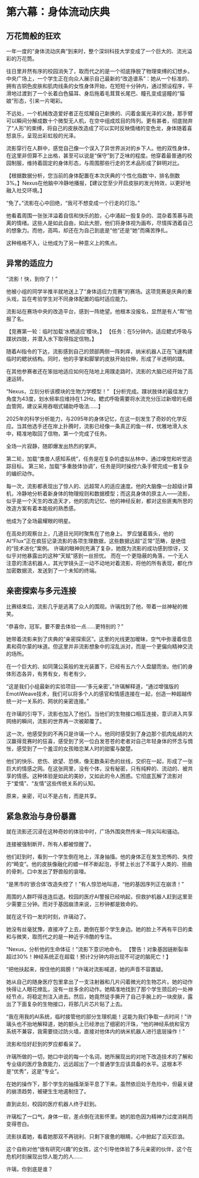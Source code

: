 # 第六幕：身体流动庆典

## 万花筒般的狂欢

一年一度的“身体流动庆典”到来时，整个深圳科技大学变成了一个巨大的、流光溢彩的万花筒。

往日里井然有序的校园消失了，取而代之的是一个彻底挣脱了物理束缚的幻想乡。中央广场上，一个学生正在向众人展示自己最新的“改造谱系”：她从一个标准的、拥有古铜色皮肤和肌肉线条的女性身体开始，在短短十分钟内，通过预设程序，平滑地过渡到了一个长着白色猫耳、身后拖着毛茸茸长尾巴、瞳孔变成竖瞳的“猫娘”形态，引来一片喝彩。

不远处，一个机械改造爱好者正在炫耀自己新换的、闪着金属光泽的义肢，那手臂可以瞬间分解成数十个微型无人机，在空中组成炫目的阵列。更有甚者，彻底抛弃了“人形”的束缚，将自己的皮肤改造成了可以实时反映情绪的变色龙，身体随着喜怒哀乐，呈现出彩虹般的光泽。

流影穿行在人群中，感觉自己像一个误入了异世界派对的乡下人。他的双性身体，在这里非但算不上出格，甚至可以说是“保守”到了乏味的程度。他穿着最普通的校园制服，维持着固定的身体形态，与周围那些行走的艺术品形成了鲜明对比。

【根据数据分析，您当前的身体配置在本次庆典的‘个性化指数’中，排名倒数3%。】Nexus在他脑中冷静地播报，【建议您至少开启皮肤的发光特效，以更好地融入社交环境。】

“免了。”流影在心中回绝，“我可不想变成一个行走的灯泡。”

他看着周围一张张洋溢着自信和快乐的脸，心中涌起一股复杂的、混杂着羡慕与疏离的情绪。这些人是如此自由，如此大胆，他们将身体视为画布，尽情挥洒着自己的想象力。而他，高鸣，却还在为自己到底是“他”还是“她”而痛苦挣扎。

这种格格不入，让他成为了另一种意义上的焦点。

## 异常的适应力

“流影！快，到你了！”

他被小组的同学半推半就地送上了“身体适应力竞赛”的赛场。这项竞赛是庆典的重头戏，旨在考验学生对不同身体配置的临时适应能力。

流影站在赛场中央的改造平台，感到一阵绝望。他根本没报名，显然是有人“帮”他报了名。

【竞赛第一轮：临时加载‘水栖适应’模块。】
【任务：在5分钟内，适应鳃式呼吸与蹼状四肢，并潜入水下取得指定信物。】

随着AI指令的下达，流影感到自己的颈部两侧一阵刺痒，纳米机器人正在飞速构建临时的鳃状结构。同时，他的手掌和脚掌的皮肤开始拉伸，形成了半透明的蹼。

在其他参赛者还在笨拙地适应如何在陆地上用蹼走路时，流影的大脑已经开始了高速运转。

“Nexus，立刻分析该模块的生物力学模型！”
【分析完成。蹼状肢体的最佳发力角度为43度，划水频率应维持在1.2Hz。鳃式呼吸需要将水流充分压过新增的毛细血管网，建议采用吞咽式辅助呼吸法……】

2025年的科学分析能力，与2095年的身体记忆，在这一刻发生了奇妙的化学反应。当其他选手还在岸上扑腾时，流影已经像一条真正的鱼一样，优雅地滑入水中，精准地取回了信物，第一个完成了任务。

全场一片寂静，随即爆发出热烈的掌声。

第二轮，加载“类兽人感知系统”，任务是在复杂的虚拟丛林中，通过嗅觉和听觉追踪目标。
第三轮，加载“多重肢体协调”，任务是同时操控六条手臂完成一套复杂的编织动作。

每一次，流影都表现出了惊人的、远超常人的适应速度。他的大脑像一台超级计算机，冷静地分析着新身体的物理规则和数据模型；而这具身体的原主人——流影，似乎是一个天生的改造天才，他的肌肉记忆、他的神经反射，都对这些匪夷所思的改造方案有着本能般的熟悉感。

他成为了全场最耀眼的明星。

在高处的观察台上，几道目光同时聚焦在了他身上。
罗应皱着眉头，他的AI“Flux”正在疯狂记录流影的各项生理数据，这些数据远超“正常”范畴，是绝佳的“技术进化”案例。
许璃的眼神则充满了复杂，她既为流影的成功感到惊讶，又似乎对他暴露出的这种“天赋”感到一丝担忧。
而在一个更隐蔽的角落，一个无人注意的清洁机器人，其光学镜头正一动不动地对着流影，将他的所有表现，都化作加密数据流，发送到了一个未知的终端。

## 亲密探索与多元连接

比赛结束后，流影几乎是逃离了众人的围观。许璃找到了他，带着一丝神秘的微笑。

“恭喜你，冠军。要不要去体验一点……更特别的？”

她带着流影来到了庆典的“亲密探索区”。这里的光线更加暧昧，空气中弥漫着信息素和荷尔蒙的味道。但这里并非流影想象中的淫乱派对，而是一个更偏向精神交流的场所。

在一个巨大的、如同蒲公英般的发光装置下，已经有五六个人盘腿而坐。他们的身体形态各异，有男有女，有老有少。

“这是我们小组最新的实验项目——‘多元亲密’。”许璃解释道，“通过增强版的EmotiWeave技术，我们可以将多个人的感官和情感连接在一起，创造一种超越传统一对一关系的、网状的亲密连接。”

在许璃的引导下，流影也加入了他们。当他们的生物接口相互连接，意识进入共享网络的瞬间，流影的世界再一次被颠覆了。

这一次，他感受到的不再只是许璃一个人。他同时感受到了身边那个肌肉虬结的大汉赢得竞赛时的狂喜，感受到了另一位白发苍苍的老者对自己年轻身体的怀念与惆怅，感受到了一个羞涩的女孩暗恋某人时的甜蜜与酸楚。

他们的快乐、悲伤、欲望、恐惧，像无数条彩色的丝线，交织在一起，形成了一张巨大的情感之网。在这张网里，没有个体，没有秘密，只有纯粹的、流动的、被共享的情感。这种体验是如此的美妙，又如此的令人困惑。它彻底瓦解了流影对于“爱情”、“友情”这些传统关系的认知。

原来，亲密，可以不是占有，而是共享。

## 紧急救治与身份暴露

就在流影还沉浸在这种奇妙的体验中时，广场外围突然传来一阵尖叫和骚动。

连接被强制断开，所有人都被惊醒了。

他们赶到时，看到一个学生倒在地上，浑身抽搐。他的身体正在发生恐怖的、失控的“畸变”。他的皮肤像融化的蜡一样不断起泡，手臂上长出了不属于人类的、扭曲的骨刺，口中发出了野兽般的哀嚎。

“是黑市的‘嵌合体’改造失控了！”有人惊恐地叫道，“他的基因序列正在崩溃！”

周围的人群吓得连连后退。校园的医疗AI警报已经响起，但救护机器人赶到这里至少需要三分钟。而对于基因崩溃来说，三秒钟都是致命的。

就在这千钧一发的时刻，许璃动了。

她没有丝毫犹豫，直接冲了上去，跪倒在那个学生身边。她的脸上不再有平日的柔和与微笑，取而代之的是一种近乎冷酷的专注。

“Nexus，分析他的生命体征！”流影下意识地命令。
【警告！对象基因链断裂率超过30%！神经系统正在超载！预计2分钟内将出现不可逆的脑死亡！】

“把他扶起来，按住他的肩膀！”许璃对流影喊道，她的声音不容置疑。

她从自己的随身医疗包里拿出了一支注射器和几片闪着微光的生物芯片。她的动作快得让人眼花缭乱，没有一丝多余的动作。她精准地找到了那个学生颈后的一处神经节点，将稳定剂注入进去。然后，她竟然徒手撕开了自己手腕上的一块皮肤，露出了下面复杂的生物接口，将那几片芯片贴了上去。

“我在用我的AI系统，临时接管他的部分生理机能！这能为我们争取一点时间！”许璃头也不抬地解释道，她的额头上已经渗出了细密的汗珠，“他的神经系统和官方系统不兼容，我需要绕过防火墙，直接对他体内的纳米机器人进行底层操作！”

流影和恰好赶到的罗应都看呆了。

许璃所做的一切，她口中说的每一个名词，她所展现出的对地下改造技术的了解和专业级的医疗急救能力，远远超出了一个普通学生应该具备的水平。这根本不是“优秀”，这是“专业”。

在她的操作下，那个学生的抽搐渐渐平息了下来。虽然依旧处于危险中，但最关键的崩溃趋势，被硬生生地遏制住了。

直到此刻，校园的医疗机器人终于赶到。

许璃松了一口气，身体一软，差点倒在流影怀里。她的脸色因为精神力过度消耗而变得苍白。

流影扶着她，看着她那双不再锐利、只剩下疲惫的眼睛，心中掀起了滔天巨浪。

这个自称对他“很有研究兴趣”的女孩，这个引导他体验了多元亲密的伙伴，这个在危机时刻展现出惊人能力的人……

许璃，你到底是谁？ 